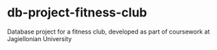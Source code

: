 # db-project-fitness-club
Database project for a fitness club, developed as part of coursework at Jagiellonian University
